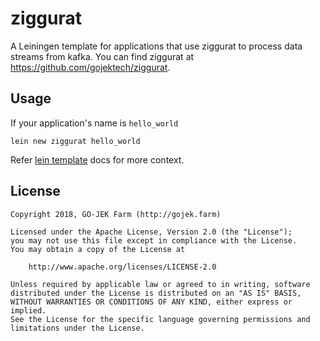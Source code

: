 # ziggurat

A Leiningen template for applications that use ziggurat to process data streams from kafka. You can find ziggurat at https://github.com/gojektech/ziggurat.

## Usage

If your application's name is `hello_world`
```
lein new ziggurat hello_world
```

Refer [lein template](https://github.com/technomancy/leiningen/blob/master/doc/TEMPLATES.md) docs for more context.

## License
```
Copyright 2018, GO-JEK Farm (http://gojek.farm)

Licensed under the Apache License, Version 2.0 (the "License");
you may not use this file except in compliance with the License.
You may obtain a copy of the License at

    http://www.apache.org/licenses/LICENSE-2.0

Unless required by applicable law or agreed to in writing, software
distributed under the License is distributed on an "AS IS" BASIS,
WITHOUT WARRANTIES OR CONDITIONS OF ANY KIND, either express or implied.
See the License for the specific language governing permissions and
limitations under the License.
```
